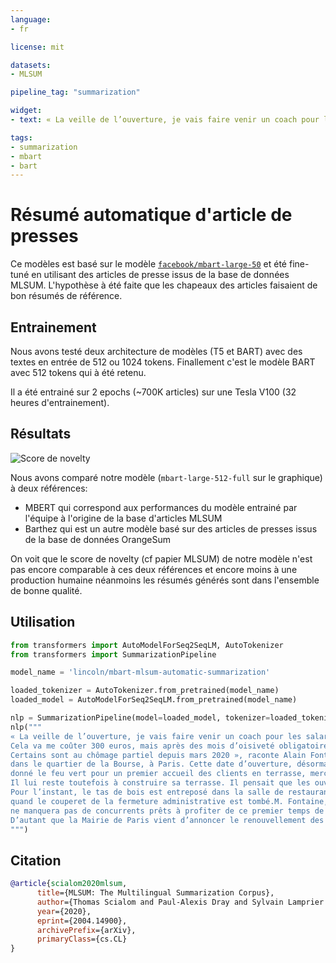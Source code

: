 ```yaml
---
language: 
- fr

license: mit

datasets:
- MLSUM

pipeline_tag: "summarization"

widget:
- text: « La veille de l’ouverture, je vais faire venir un coach pour les salariés qui reprendront le travail. Cela va me coûter 300 euros, mais après des mois d’oisiveté obligatoire, la reprise n’est pas simple. Certains sont au chômage partiel depuis mars 2020 », raconte Alain Fontaine, propriétaire du restaurant Le Mesturet, dans le quartier de la Bourse, à Paris. Cette date d’ouverture, désormais, il la connaît. Emmanuel Macron a, en effet, donné le feu vert pour un premier accueil des clients en terrasse, mercredi 19 mai. M. Fontaine imagine même faire venir un orchestre ce jour-là pour fêter l’événement. Il lui reste toutefois à construire sa terrasse. Il pensait que les ouvriers passeraient samedi 1er mai pour l’installer, mais, finalement, le rendez-vous a été décalé. Pour l’instant, le tas de bois est entreposé dans la salle de restaurant qui n’a plus accueilli de convives depuis le 29 octobre 2020, quand le couperet de la fermeture administrative est tombé.M. Fontaine, président de l’Association française des maîtres restaurateurs, ne manquera pas de concurrents prêts à profiter de ce premier temps de réouverture des bars et restaurants. Même si le couvre-feu limite le service à 21 heures. D’autant que la Mairie de Paris vient d’annoncer le renouvellement des terrasses éphémères installées en 2020 et leur gratuité jusqu’à la fin de l’été.

tags:
- summarization
- mbart 
- bart
---
```


# Résumé automatique d'article de presses

Ce modèles est basé sur le modèle [`facebook/mbart-large-50`](https://huggingface.co/facebook/mbart-large-50) et été fine-tuné en utilisant des articles de presse issus de la base de données MLSUM. L'hypothèse à été faite que les chapeaux des articles faisaient de bon résumés de référence. 

## Entrainement

Nous avons testé deux architecture de modèles (T5 et BART) avec des textes en entrée de 512 ou 1024 tokens. Finallement c'est le modèle BART avec 512 tokens qui à été retenu.

Il a été entrainé sur 2 epochs (~700K articles) sur une Tesla V100 (32 heures d'entrainement).

## Résultats 

![Score de novelty](assets/novelty.png)  

Nous avons comparé notre modèle (`mbart-large-512-full` sur le graphique) à deux références:
 * MBERT qui correspond aux performances du modèle entrainé par l'équipe à l'origine de la base d'articles MLSUM
 * Barthez qui est un autre modèle basé sur des articles de presses issus de la base de données OrangeSum

 On voit que le score de novelty (cf papier MLSUM) de notre modèle n'est pas encore comparable à ces deux références et encore moins à une production humaine néanmoins les résumés générés sont dans l'ensemble de bonne qualité.

## Utilisation

```python
from transformers import AutoModelForSeq2SeqLM, AutoTokenizer
from transformers import SummarizationPipeline

model_name = 'lincoln/mbart-mlsum-automatic-summarization'

loaded_tokenizer = AutoTokenizer.from_pretrained(model_name)
loaded_model = AutoModelForSeq2SeqLM.from_pretrained(model_name)

nlp = SummarizationPipeline(model=loaded_model, tokenizer=loaded_tokenizer)
nlp("""
« La veille de l’ouverture, je vais faire venir un coach pour les salariés qui reprendront le travail. 
Cela va me coûter 300 euros, mais après des mois d’oisiveté obligatoire, la reprise n’est pas simple. 
Certains sont au chômage partiel depuis mars 2020 », raconte Alain Fontaine, propriétaire du restaurant Le Mesturet, 
dans le quartier de la Bourse, à Paris. Cette date d’ouverture, désormais, il la connaît. Emmanuel Macron a, en effet, 
donné le feu vert pour un premier accueil des clients en terrasse, mercredi 19 mai. M. Fontaine imagine même faire venir un orchestre ce jour-là pour fêter l’événement.  
Il lui reste toutefois à construire sa terrasse. Il pensait que les ouvriers passeraient samedi 1er mai pour l’installer, mais, finalement, le rendez-vous a été décalé. 
Pour l’instant, le tas de bois est entreposé dans la salle de restaurant qui n’a plus accueilli de convives depuis le 29 octobre 2020, 
quand le couperet de la fermeture administrative est tombé.M. Fontaine, président de l’Association française des maîtres restaurateurs, 
ne manquera pas de concurrents prêts à profiter de ce premier temps de réouverture des bars et restaurants. Même si le couvre-feu limite le service à 21 heures. 
D’autant que la Mairie de Paris vient d’annoncer le renouvellement des terrasses éphémères installées en 2020 et leur gratuité jusqu’à la fin de l’été.
""")
```

## Citation

```bibtex
@article{scialom2020mlsum,
      title={MLSUM: The Multilingual Summarization Corpus}, 
      author={Thomas Scialom and Paul-Alexis Dray and Sylvain Lamprier and Benjamin Piwowarski and Jacopo Staiano},
      year={2020},
      eprint={2004.14900},
      archivePrefix={arXiv},
      primaryClass={cs.CL}
}
```
